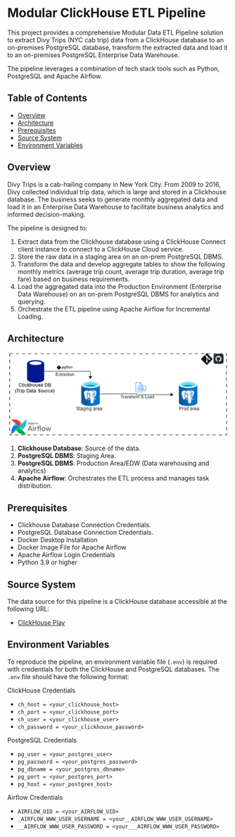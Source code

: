 # Modular ClickHouse ETL Pipeline


This project provides a comprehensive Modular Data ETL Pipeline solution to extract Divy Trips (NYC cab trip) data from a 
ClickHouse database to an on-premises PostgreSQL database, transform the extracted data and load it to an on-premises 
PostgreSQL Enterprise Data Warehouse. 

The pipeline leverages a combination of tech stack tools such as Python, PostgreSQL and Apache Airflow. 

## Table of Contents

- [Overview](#overview)
- [Architecture](#architecture)
- [Prerequisites](#prerequisites)
- [Source System](#source-system)
- [Environment Variables](#environment-variables)

## Overview
Divy Trips is a cab-hailing company in New York City. From 2009 to 2016, Divy collected individual trip data, which is large and stored in a Clickhouse database. 
The business seeks to generate monthly aggregated data and load it in an Enterprise Data Warehouse to facilitate business analytics and informed decision-making.

The pipeline is designed to:

1. Extract data from the Clickhouse database using a ClickHouse Connect client instance to connect to a ClickHouse Cloud service.
2. Store the raw data in a staging area on an on-prem PostgreSQL DBMS.
3. Transform the data and develop aggregate tables to show the following monthly metrics (average trip count, average trip duration, average trip fare) based on business requirements.
4. Load the aggregated data into the Production Environment (Enterprise Data Warehouse) on an on-prem PostgreSQL DBMS for analytics and querying.
5. Orchestrate the ETL pipeline using Apache Airflow for Incremental Loading.

## Architecture
![modular_clickhouse_archi.png](modular_clickhouse_archi.png)
1. **Clickhouse Database**: Source of the data.
2. **PostgreSQL DBMS**: Staging Area.
3. **PostgreSQL DBMS**: Production Area/EDW (Data warehousing and analytics)
4. **Apache Airflow**: Orchestrates the ETL process and manages task distribution.


## Prerequisites
- Clickhouse Database Connection Credentials.
- PostgreSQL Database Connection Credentials.
- Docker Desktop Installation
- Docker Image File for Apache Airflow
- Apache Airflow Login Credentials
- Python 3.9 or higher

## Source System

The data source for this pipeline is a ClickHouse database accessible at the following URL:
- [ClickHouse Play](https://github.demo.trial.altinity.cloud:8443/play)

## Environment Variables

To reproduce the pipeline, an environment variable file (`.env`) is required with credentials for both the ClickHouse and PostgreSQL databases. The `.env` file should have the following format:

ClickHouse Credentials
- `ch_host = <your_clickhouse_host>`
- `ch_port = <your_clickhouse_port>`
- `ch_user = <your_clickhouse_user>`
- `ch_password = <your_clickhouse_password>`

PostgreSQL Credentials
- `pg_user = <your_postgres_user>`
- `pg_password = <your_postgres_password>`
- `pg_dbname = <your_postgres_dbname>`
- `pg_port = <your_postgres_port>`
- `pg_host = <your_postgres_host>`

Airflow Credentials
- `AIRFLOW_UID = <your_AIRFLOW_UID>`
- `_AIRFLOW_WWW_USER_USERNAME = <your__AIRFLOW_WWW_USER_USERNAME>`
- `__AIRFLOW_WWW_USER_PASSWORD = <your___AIRFLOW_WWW_USER_PASSWORD>`

